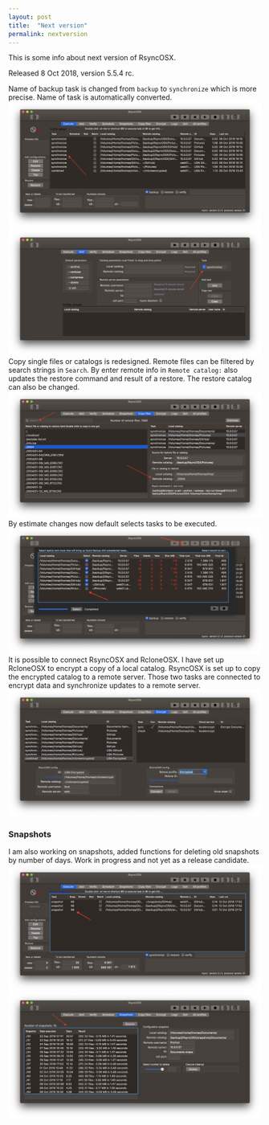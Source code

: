 ```yaml
---
layout: post
title:  "Next version"
permalink: nextversion
---
```

This is some info about next version of RsyncOSX.

Released 8 Oct 2018, version 5.5.4 rc.

Name of backup task is changed from `backup` to `synchronize` which is more precise. Name of task is automatically converted.
![](/images/RsyncOSX/master/nextversion/main.png)
![](/images/RsyncOSX/master/nextversion/add.png)
Copy single files or catalogs is redesigned. Remote files can be filtered by search strings in `Search`. By enter remote info in `Remote catalog:` also updates the restore command and result of a restore. The restore catalog can also be changed.
![](/images/RsyncOSX/master/nextversion/copy.png)
By estimate changes now default selects tasks to be executed.
![](/images/RsyncOSX/master/nextversion/synch.png)
It is possible to connect RsyncOSX and RcloneOSX. I have set up RcloneOSX to encrypt a copy of a local catalog. RsyncOSX is set up to copy the encrypted catalog to a remote server. Those two tasks are connected to encrypt data and synchronize updates to a remote server.
![](/images/RsyncOSX/master/nextversion/combined.png)

### Snapshots

I am also working on snapshots, added functions for deleting old snapshots by number of days. Work in progress and not yet as a release candidate.
![](/images/RsyncOSX/master/nextversion/snapnum.png)
![](/images/RsyncOSX/master/nextversion/dayssnap.png)

